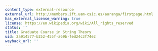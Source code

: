 ```yaml
---
content_type: external-resource
external_url: http://members.ift.uam-csic.es/auranga/firstpage.html
has_external_license_warning: true
license: https://en.wikipedia.org/wiki/All_rights_reserved
status: ''
title: Graduate Course in String Theory
uid: 2a914577-b252-455f-a69b-fed24c3f74e2
wayback_url: ''
---
```

